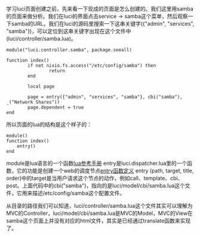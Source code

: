 学习luci页面创建之前，先来看一下现成的页面是怎么创建的。我们这里用samba的页面来做分析。我们在luci的界面点击service -> samba这个菜单，然后观察一下samba的URL。我们在luci的源码里搜索一下这串关键字({"admin", "services", "samba"})，可以定位到这串关键字出现在这个文件中(luci/controller/samba.lua)。   
```
module("luci.controller.samba", package.seeall)

function index()
        if not nixio.fs.access("/etc/config/samba") then
                return
        end

        local page

        page = entry({"admin", "services", "samba"}, cbi("samba"), _("Network Shares"))
        page.dependent = true
end
```
所以页面的lua的结构是这个样子的：
```
module()
function index()
    entry()
end
```
module是lua语言的一个函数[lua参考手册](http://www.lua.org/manual/5.1/manual.html#pdf-module)
entry是luci.dispatcher.lua里的一个函数，它的功能是创建一个web的调度节点[entry函数定义](https://htmlpreview.github.io/?https://raw.githubusercontent.com/openwrt/luci/master/documentation/api/modules/luci.dispatcher.html#entry)
entry (path, target, title, order)中的target是当用户请求这个节点的动作，例如call、template、cbi、post。上面代码中的cbi("samba")，指向的是luci/model/cbi/samba.lua这个文件，它用来描述/etc/config/samba这个配置文件。

从目录的路径我们可以知道，luci/controller/samba.lua这个文件其实可以理解为MVC的Controller，luci/model/cbi/samba.lua是MVC的Model，MVC的View在samba这个页面上并没有对应的html文件，其实是已经通过translate函数来实现了。